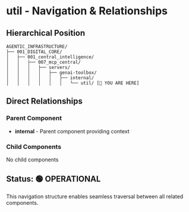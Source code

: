 # util - Navigation & Relationships

## Hierarchical Position

```
AGENTIC_INFRASTRUCTURE/
├── 001_DIGITAL_CORE/
│   ├── 001_central_intelligence/
│   │   ├── 007_mcp_central/
│   │   │   ├── servers/
│   │   │   │   ├── genai-toolbox/
│   │   │   │   │   ├── internal/
│   │   │   │   │   │   └── util/ [📍 YOU ARE HERE]

```

## Direct Relationships

### Parent Component
- **internal** - Parent component providing context

### Child Components
No child components

## Status: 🟢 OPERATIONAL

This navigation structure enables seamless traversal between all related components.

